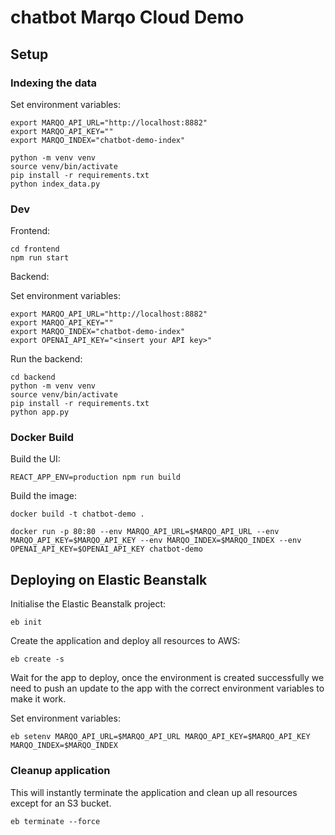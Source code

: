 # chatbot Marqo Cloud Demo

## Setup
### Indexing the data
Set environment variables:
```
export MARQO_API_URL="http://localhost:8882"
export MARQO_API_KEY=""
export MARQO_INDEX="chatbot-demo-index"
```

```
python -m venv venv 
source venv/bin/activate
pip install -r requirements.txt
python index_data.py
```

### Dev
Frontend: 
```
cd frontend
npm run start
```

Backend:

Set environment variables:
```
export MARQO_API_URL="http://localhost:8882"
export MARQO_API_KEY=""
export MARQO_INDEX="chatbot-demo-index"
export OPENAI_API_KEY="<insert your API key>"
```
Run the backend:
```
cd backend
python -m venv venv
source venv/bin/activate
pip install -r requirements.txt
python app.py
```

### Docker Build
Build the UI:
```
REACT_APP_ENV=production npm run build
```

Build the image:
```
docker build -t chatbot-demo .
```

```
docker run -p 80:80 --env MARQO_API_URL=$MARQO_API_URL --env MARQO_API_KEY=$MARQO_API_KEY --env MARQO_INDEX=$MARQO_INDEX --env OPENAI_API_KEY=$OPENAI_API_KEY chatbot-demo
```

## Deploying on Elastic Beanstalk
Initialise the Elastic Beanstalk project:
```
eb init
```

Create the application and deploy all resources to AWS:
```
eb create -s
```

Wait for the app to deploy, once the environment is created successfully we need to push an update to the app with the correct environment variables to make it work.

Set environment variables:
```
eb setenv MARQO_API_URL=$MARQO_API_URL MARQO_API_KEY=$MARQO_API_KEY MARQO_INDEX=$MARQO_INDEX
```

### Cleanup application

This will instantly terminate the application and clean up all resources except for an S3 bucket.
```
eb terminate --force
```